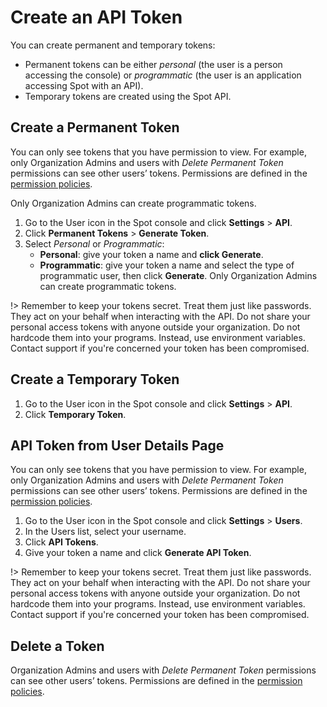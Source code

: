 # Create an API Token

You can create permanent and temporary tokens:
* Permanent tokens can be either <i>personal</i> (the user is a person accessing the console) or <i>programmatic</i> (the user is an application accessing Spot with an API).
* Temporary tokens are created using the Spot API.

## Create a Permanent Token

You can only see tokens that you have permission to view. For example, only Organization Admins and users with <i>Delete Permanent Token</i> permissions can see other users’ tokens. Permissions are defined in the [permission policies](https://docs.spot.io/administration/policies/create-new-policy).

Only Organization Admins can create programmatic tokens.

1. Go to the User icon in the Spot console and click **Settings** > **API**.
2. Click **Permanent Tokens** > **Generate Token**.
3. Select <i>Personal</i> or <i>Programmatic</i>:
    * **Personal**: give your token a name and **click Generate**.
    * **Programmatic**: give your token a name and select the type of programmatic user, then click **Generate**. Only Organization Admins can create programmatic tokens.

!> Remember to keep your tokens secret. Treat them just like passwords. They act on your behalf when interacting with the API. Do not share your personal access tokens with anyone outside your organization. Do not hardcode them into your programs. Instead, use environment variables. Contact support if you're concerned your token has been compromised.

## Create a Temporary Token

1. Go to the User icon in the Spot console and click **Settings** > **API**.
2. Click **Temporary Token**.

## API Token from User Details Page

You can only see tokens that you have permission to view. For example, only Organization Admins and users with <i>Delete Permanent Token</i> permissions can see other users’ tokens. Permissions are defined in the [permission policies](https://docs.spot.io/administration/policies/create-new-policy).

1. Go to the User icon in the Spot console and click **Settings** > **Users**.
2. In the Users list, select your username.
3. Click **API Tokens**.
4. Give your token a name and click **Generate API Token**.

!> Remember to keep your tokens secret. Treat them just like passwords. They act on your behalf when interacting with the API. Do not share your personal access tokens with anyone outside your organization. Do not hardcode them into your programs. Instead, use environment variables. Contact support if you're concerned your token has been compromised.

## Delete a Token

Organization Admins and users with <i>Delete Permanent Token</i> permissions can see other users’ tokens. Permissions are defined in the [permission policies](https://docs.spot.io/administration/policies/create-new-policy).

